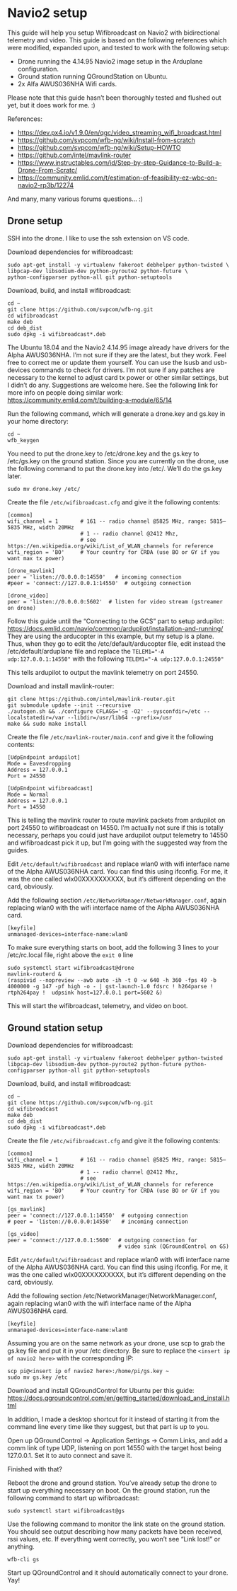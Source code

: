 Navio2 setup
============

This guide will help you setup Wifibroadcast on Navio2 with bidirectional telemetry and video. This guide is based on the following references which were modified, expanded upon, and tested to work with the following setup:

- Drone running the 4.14.95 Navio2 image setup in the Arduplane configuration.
- Ground station running QGroundStation on Ubuntu.
- 2x Alfa AWUS036NHA Wifi cards. 

Please note that this guide hasn’t been thoroughly tested and flushed out yet, but it does work for me. :)

References:

- https://dev.px4.io/v1.9.0/en/qgc/video_streaming_wifi_broadcast.html
- https://github.com/svpcom/wfb-ng/wiki/Install-from-scratch
- https://github.com/svpcom/wfb-ng/wiki/Setup-HOWTO
- https://github.com/intel/mavlink-router
- https://www.instructables.com/id/Step-by-step-Guidance-to-Build-a-Drone-From-Scratc/
- https://community.emlid.com/t/estimation-of-feasibility-ez-wbc-on-navio2-rp3b/12274

And many, many various forums questions… :)

Drone setup
-----------

SSH into the drone. I like to use the ssh extension on VS code.

Download dependencies for wifibroadcast:

```
sudo apt-get install -y virtualenv fakeroot debhelper python-twisted \
libpcap-dev libsodium-dev python-pyroute2 python-future \
python-configparser python-all git python-setuptools
```

Download, build, and install wifibroadcast:

```
cd ~
git clone https://github.com/svpcom/wfb-ng.git
cd wifibroadcast
make deb
cd deb_dist
sudo dpkg -i wifibroadcast*.deb
```

The Ubuntu 18.04 and the Navio2 4.14.95 image already have drivers for the Alpha AWUS036NHA. I’m not sure if they are the latest, but they work. Feel free to correct me or update them yourself. You can use the lsusb and usb-devices commands to check for drivers. I’m not sure if any patches are necessary to the kernel to adjust card tx power or other similar settings, but I didn’t do any. Suggestions are welcome here. See the following link for more info on people doing similar work: https://community.emlid.com/t/building-a-module/65/14

Run the following command, which will generate a drone.key and gs.key in your home directory: 

```
cd ~
wfb_keygen
```

You need to put the drone.key to /etc/drone.key and the gs.key to /etc/gs.key on the ground station. Since you are currently on the drone, use the following command to put the drone.key into /etc/. We’ll do the gs.key later.

```
sudo mv drone.key /etc/
```

Create the file `/etc/wifibroadcast.cfg` and give it the following contents:

```
[common]
wifi_channel = 1       # 161 -- radio channel @5825 MHz, range: 5815–5835 MHz, width 20MHz
                       # 1 -- radio channel @2412 Mhz, 
                       # see https://en.wikipedia.org/wiki/List_of_WLAN_channels for reference
wifi_region = 'BO'     # Your country for CRDA (use BO or GY if you want max tx power)

[drone_mavlink]
peer = 'listen://0.0.0.0:14550'   # incoming connection
#peer = 'connect://127.0.0.1:14550'  # outgoing connection

[drone_video]
peer = 'listen://0.0.0.0:5602'  # listen for video stream (gstreamer on drone)
```

Follow this guide until the “Connecting to the GCS” part to setup ardupilot:
https://docs.emlid.com/navio/common/ardupilot/installation-and-running/
They are using the arducopter in this example, but my setup is a plane. Thus, when they go to edit the /etc/default/arducopter file, edit instead the /etc/default/arduplane file and replace the `TELEM1="-A udp:127.0.0.1:14550"` with the following `TELEM1="-A udp:127.0.0.1:24550"`

This tells ardupilot to output the mavlink telemetry on port 24550.

Download and install mavlink-router:

```
git clone https://github.com/intel/mavlink-router.git
git submodule update --init --recursive
./autogen.sh && ./configure CFLAGS='-g -O2' --sysconfdir=/etc --localstatedir=/var --libdir=/usr/lib64 --prefix=/usr
make && sudo make install
```

Create the file `/etc/mavlink-router/main.conf` and give it the following contents:

```
[UdpEndpoint ardupilot]
Mode = Eavesdropping
Address = 127.0.0.1
Port = 24550

[UdpEndpoint wifibroadcast]
Mode = Normal
Address = 127.0.0.1
Port = 14550
```

This is telling the mavlink router to route mavlink packets from ardupilot on port 24550 to wifibroadcast on 14550. I’m actually not sure if this is totally necessary, perhaps you could just have ardupilot output telemetry to 14550 and wifibroadcast pick it up, but I’m going with the suggested way from the guides.

Edit `/etc/default/wifibroadcast` and replace wlan0 with wifi interface name of the Alpha AWUS036NHA card. You can find this using ifconfig. For me, it was the one called wlx00XXXXXXXXXX, but it’s different depending on the card, obviously.

Add the following section `/etc/NetworkManager/NetworkManager.conf`, again replacing wlan0 with the wifi interface name of the Alpha AWUS036NHA card.

```
[keyfile]
unmanaged-devices=interface-name:wlan0
```

To make sure everything starts on boot, add the following 3 lines to your /etc/rc.local file, right above the `exit 0` line

```
sudo systemctl start wifibroadcast@drone
mavlink-routerd &
(raspivid --nopreview --awb auto -ih -t 0 -w 640 -h 360 -fps 49 -b 4000000 -g 147 -pf high -o - | gst-launch-1.0 fdsrc ! h264parse !  rtph264pay !  udpsink host=127.0.0.1 port=5602 &)
```

This will start the wifibroadcast, telemetry, and video on boot.

Ground station setup
--------------------

Download dependencies for wifibroadcast:

```
sudo apt-get install -y virtualenv fakeroot debhelper python-twisted libpcap-dev libsodium-dev python-pyroute2 python-future python-configparser python-all git python-setuptools
```

Download, build, and install wifibroadcast:

```
cd ~
git clone https://github.com/svpcom/wfb-ng.git
cd wifibroadcast
make deb
cd deb_dist
sudo dpkg -i wifibroadcast*.deb
```

Create the file `/etc/wifibroadcast.cfg` and give it the following contents:

```
[common]
wifi_channel = 1       # 161 -- radio channel @5825 MHz, range: 5815–5835 MHz, width 20MHz
                       # 1 -- radio channel @2412 Mhz, 
                       # see https://en.wikipedia.org/wiki/List_of_WLAN_channels for reference
wifi_region = 'BO'     # Your country for CRDA (use BO or GY if you want max tx power)

[gs_mavlink]
peer = 'connect://127.0.0.1:14550'  # outgoing connection
# peer = 'listen://0.0.0.0:14550'   # incoming connection

[gs_video]
peer = 'connect://127.0.0.1:5600'  # outgoing connection for
                                   # video sink (QGroundControl on GS)
```

Edit `/etc/default/wifibroadcast` and replace wlan0 with wifi interface name of the Alpha AWUS036NHA card. You can find this using ifconfig. For me, it was the one called wlx00XXXXXXXXXX, but it’s different depending on the card, obviously.

Add the following section /etc/NetworkManager/NetworkManager.conf, again replacing wlan0 with the wifi interface name of the Alpha AWUS036NHA card.

```
[keyfile]
unmanaged-devices=interface-name:wlan0
```

Assuming you are on the same network as your drone, use scp to grab the gs.key file and put it in your /etc directory. Be sure to replace the `<insert ip of navio2 here>` with the corresponding IP:

```
scp pi@<insert ip of navio2 here>:/home/pi/gs.key ~
sudo mv gs.key /etc
```

Download and install QGroundControl for Ubuntu per this guide: 
https://docs.qgroundcontrol.com/en/getting_started/download_and_install.html

In addition, I made a desktop shortcut for it instead of starting it from the command line every time like they suggest, but that part is up to you.

Open up QGroundControl -> Application Settings -> Comm Links, and add a comm link of type UDP, listening on port 14550 with  the target host being 127.0.0.1. Set it to auto connect and save it.

Finished with that?

Reboot the drone and ground station. You’ve already setup the drone to start up everything necessary on boot. On the ground station, run the following command to start up wifibroadcast:

```
sudo systemctl start wifibroadcast@gs
```

Use the following command to monitor the link state on the ground station. You should see output describing how many packets have been received, rssi values, etc. If everything went correctly, you won’t see “Link lost!” or anything.

```
wfb-cli gs
```

Start up QGroundControl and it should automatically connect to your drone. Yay!